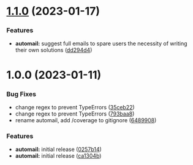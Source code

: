 # [1.1.0](https://github.com/konscheel/automail/compare/v1.0.0...v1.1.0) (2023-01-17)


### Features

* **automail:** suggest full emails to spare users the necessity of writing their own solutions ([dd294d4](https://github.com/konscheel/automail/commit/dd294d474a3585f531181c0fc1b35395e68c67de))

# 1.0.0 (2023-01-11)


### Bug Fixes

* change regex to prevent TypeErrors ([35ceb22](https://github.com/konscheel/automail/commit/35ceb226ad367813944bd768459ba091d988ad54))
* change regex to prevent TypeErrors ([793baa8](https://github.com/konscheel/automail/commit/793baa835256cb770c0c7423eabd7c2920d65f38))
* rename automail, add /coverage to gitignore ([6489908](https://github.com/konscheel/automail/commit/6489908223285ec14bc6d22d23e77bcf1aaf9f57))


### Features

* **automail:** initial release ([0257b14](https://github.com/konscheel/automail/commit/0257b1430b47e5ec16ec3eecac0cc1b40316ed15))
* **automail:** initial release ([ca1304b](https://github.com/konscheel/automail/commit/ca1304bfd5a2b817563bc786f81b9c232f708c6b))
